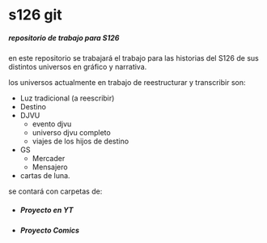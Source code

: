 # s126 git #
##### repositorio de trabajo para S126
en este repositorio se trabajará el trabajo para las historias del S126 de sus distintos universos en gráfico y narrativa.

los universos actualmente en trabajo de reestructurar y transcribir son:

- Luz tradicional (a reescribir)
- Destino
- DJVU
	+ evento djvu
	+ universo djvu completo
	+ viajes de los hijos de destino
- GS
	+ Mercader
	+ Mensajero
- cartas de luna.


se contará con carpetas de:
- ##### Proyecto en YT
- ##### Proyecto Comics

